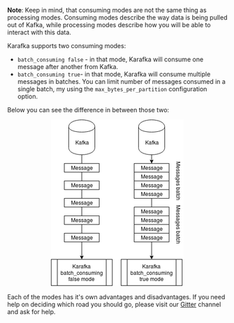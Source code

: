 **Note**: Keep in mind, that consuming modes are not the same thing as processing modes. Consuming modes describe the way data is being pulled out of Kafka, while processing modes describe how you will be able to interact with this data.

Karafka supports two consuming modes:

* ```batch_consuming false``` - in that mode, Karafka will consume one message after another from Kafka.
* ```batch_consuming true```- in that mode, Karafka will consume multiple messages in batches. You can limit number of messages consumed in a single batch, my using the ```max_bytes_per_partition``` configuration option.

Below you can see the difference in between those two:

<p align="center">
  <img src="https://raw.githubusercontent.com/karafka/misc/master/charts/consuming_modes.png" alt="Karafka consuming modes" />
</p>

Each of the modes has it's own advantages and disadvantages. If you need help on deciding which road you should go, please visit our [Gitter](https://gitter.im/karafka/karafka) channel and ask for help.